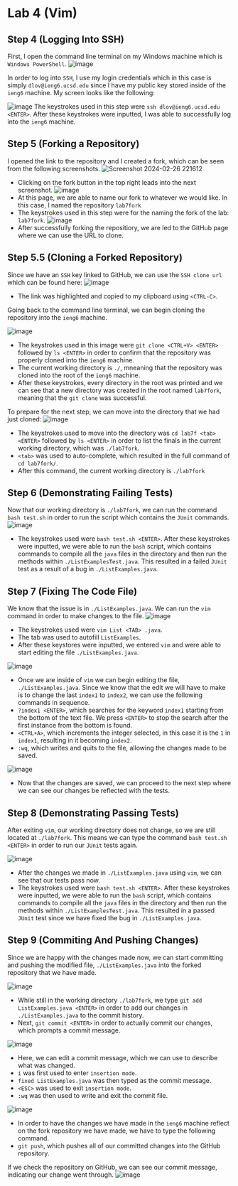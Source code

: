 # Lab 4 (Vim)

## Step 4 (Logging Into SSH)

First, I open the command line terminal on my Windows machine which is ```Windows PowerShell```.
![image](https://github.com/lov-daniel/cse15l-lab-reports/assets/83891229/ea5abcb2-46d5-40ec-bc91-705c3250e681)

In order to log into ```SSH```, I use my login credentials which in this case is simply ```dlov@ieng6.ucsd.edu``` since I have my public key stored inside of the ```ieng6``` machine. My screen looks like the following:

![image](https://github.com/lov-daniel/cse15l-lab-reports/assets/83891229/cfdce9f9-c6c2-4e32-aedb-9a7de5a7c56d)
The keystrokes used in this step were ```ssh dlov@ieng6.ucsd.edu <ENTER>```. After these keystrokes were inputted, I was able to successfully log into the ```ieng6``` machine.
## Step 5 (Forking a Repository)
I opened the link to the repository and I created a fork, which can be seen from the following screenshots.
![Screenshot 2024-02-26 221612](https://github.com/lov-daniel/cse15l-lab-reports/assets/83891229/a61773ce-c0da-4c39-8bd6-36c889f27217)
 - Clicking on the fork button in the top right leads into the next screenshot.
![image](https://github.com/lov-daniel/cse15l-lab-reports/assets/83891229/46b3b87d-9b4e-4eda-9bdd-5cf383702e22)
 - At this page, we are able to name our fork to whatever we would like. In this case, I named the repository ```lab7fork```
 - The keystrokes used in this step were for the naming the fork of the lab: ```lab7fork```.
![image](https://github.com/lov-daniel/cse15l-lab-reports/assets/83891229/2318e0ea-e2a9-4f6f-889d-244f60a15cb5)
 - After successfully forking the repositiory, we are led to the GitHub page where we can use the URL to clone.
## Step 5.5 (Cloning a Forked Repository)
Since we have an ```SSH``` key linked to GitHub, we can use the ```SSH clone url``` which can be found here:
![image](https://github.com/lov-daniel/cse15l-lab-reports/assets/83891229/072bb6c7-7195-49cf-9310-638577d38970)
 - The link was highlighted and copied to my clipboard using ```<CTRL-C>```.

Going back to the command line terminal, we can begin cloning the repository into the ```ieng6``` machine.

![image](https://github.com/lov-daniel/cse15l-lab-reports/assets/83891229/68c90c61-844a-4162-931b-84c2d6fbd751)
 - The keystrokes used in this image were ```git clone <CTRL+V> <ENTER>``` followed by ```ls <ENTER>``` in order to confirm that the repository was properly cloned into the ```ieng6``` machine.
 - The current working directory is ```./```, mneaning that the repository was cloned into the root of the ```ieng6``` machine.
 - After these keystrokes, every directory in the root was printed and we can see that a new directory was created in the root named ```lab7fork```, meaning that the ```git clone``` was successful.

To prepare for the next step, we can move into the directory that we had just cloned:
![image](https://github.com/lov-daniel/cse15l-lab-reports/assets/83891229/7dd9c306-eb15-4c4f-a966-fd4ee94ede69)
 - The keystrokes used to move into the directory was ```cd lab7f <tab> <ENTER>``` followed by ```ls <ENTER>``` in order to list the finals in the current working directory, which was ```./lab7fork```.
 - ```<tab>``` was used to auto-complete, which resulted in the full command of ```cd lab7fork/```.
 - After this command, the current working directory is ```./lab7fork```

## Step 6 (Demonstrating Failing Tests)
Now that our working directory is ```./lab7fork```, we can run the command ```bash test.sh``` in order to run the script which contains the ```JUnit``` commands.
![image](https://github.com/lov-daniel/cse15l-lab-reports/assets/83891229/83d136ad-eaf7-4330-bfd3-21d9b335b266)
 - The keystrokes used were ```bash test.sh <ENTER>```. After these keystrokes were inputted, we were able to run the ```bash``` script, which contains commands to compile all the ```java``` files in the directory and then run the methods within ```./ListExamplesTest.java```. This resulted in a failed ```JUnit``` test as a result of a bug in ```./ListExamples.java```.

## Step 7 (Fixing The Code File)
We know that the issue is in ```./ListExamples.java```. We can run the ```vim``` command in order to make changes to the file.
![image](https://github.com/lov-daniel/cse15l-lab-reports/assets/83891229/ef3dd660-7d2f-423e-b4b6-c55c0c2fd4db)
 - The keystrokes used were ```vim List <TAB> .java```.
 - The tab was used to autofill ```ListExamples```.
 - After these keystores were inputted, we entered ```vim``` and were able to start editing the file ```./ListExamples.java```.

![image](https://github.com/lov-daniel/cse15l-lab-reports/assets/83891229/1f659461-1565-449a-b933-fbd13f5340d2)
 - Once we are inside of ```vim``` we can begin editing the file, ```./ListExamples.java```. Since we know that the edit we will have to make is to change the last ```index1``` to ```index2```, we can use the following commands in sequence.
 - ```?index1 <ENTER>```, which searches for the keyword ```index1``` starting from the bottom of the text file. We press ```<ENTER>``` to stop the search after the first instance from the bottom is found.
 - ```<CTRL+A>```, which increments the integer selected, in this case it is the ```1``` in  ```index1```, resulting in it becoming ```index2```.
 - ```:wq```, which writes and quits to the file, allowing the changes made to be saved.

![image](https://github.com/lov-daniel/cse15l-lab-reports/assets/83891229/12b319e0-11f1-410b-92ff-66efce90252c)
 - Now that the changes are saved, we can proceed to the next step where we can see our changes be reflected with the tests.

## Step 8 (Demonstrating Passing Tests)
After exiting ```vim```, our working directory does not change, so we are still located at ```./lab7fork```. This means we can type the command ```bash test.sh <ENTER>``` in order to run our ```JUnit``` tests again.

![image](https://github.com/lov-daniel/cse15l-lab-reports/assets/83891229/de3bbec3-4cf3-4e4f-92cd-82e59d92af99)
 - After the changes we made in ```./ListExamples.java``` using ```vim```, we can see that our tests pass now.
 - The keystrokes used were ```bash test.sh <ENTER>```. After these keystrokes were inputted, we were able to run the ```bash``` script, which contains commands to compile all the ```java``` files in the directory and then run the methods within ```./ListExamplesTest.java```. This resulted in a passed ```JUnit``` test since we have fixed the bug in ```./ListExamples.java```.

## Step 9 (Commiting And Pushing Changes)
Since we are happy with the changes made now, we can start committing and pushing the modified file, ```./ListExamples.java``` into the forked repository that we have made.

![image](https://github.com/lov-daniel/cse15l-lab-reports/assets/83891229/1bca331a-640e-4283-a18d-82e48dd14d0c)
 - While still in the working directory ```./lab7fork```, we type ```git add ListExamples.java <ENTER>``` in order to add our changes in ```./ListExamples.java``` to the commit history.
 - Next, ```git commit <ENTER>``` in order to actually commit our changes, which prompts a commit message.

![image](https://github.com/lov-daniel/cse15l-lab-reports/assets/83891229/16ebf4fe-e1a0-4ae1-acc3-e030cdd9c4b3)
 - Here, we can edit a commit message, which we can use to describe what was changed.
 - ```i``` was first used to enter ```insertion mode```.
 - ```fixed ListExamples.java``` was then typed as the commit message.
 - ```<ESC>``` was used to exit ```insertion mode```.
 - ```:wq``` was then used to write and exit the commit file.

![image](https://github.com/lov-daniel/cse15l-lab-reports/assets/83891229/c538be4d-3aa5-4203-9393-e1c03884b21f)
 - In order to have the changes we have made in the ```ieng6``` machine reflect on the fork repository we have made, we have to type the following command.
 - ```git push```, which pushes all of our committed changes into the GitHub repository.

If we check the repository on GitHub, we can see our commit message, indicating our change went through.
![image](https://github.com/lov-daniel/cse15l-lab-reports/assets/83891229/32f7b5e5-f321-4ebc-a6af-e825896d3f1a)
